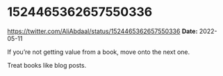 # 1524465362657550336
https://twitter.com/AliAbdaal/status/1524465362657550336
**Date:** 2022-05-11

If you’re not getting value from a book, move onto the next one.

Treat books like blog posts.
